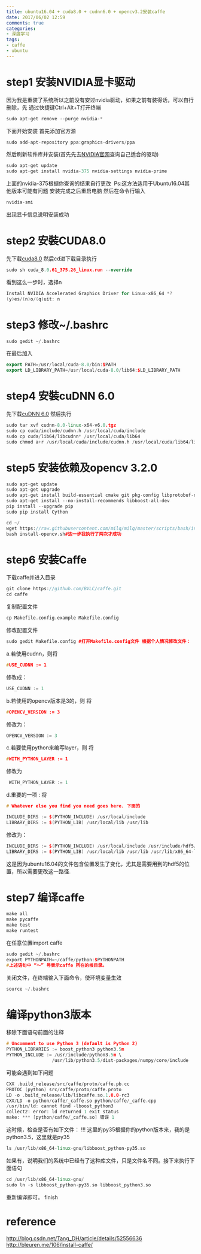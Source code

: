 ```yaml
---
title: ubuntu16.04 + cuda8.0 + cudnn6.0 + opencv3.2安装caffe
date: 2017/06/02 12:59
comments: true
categories: 
- 深度学习
tags: 
- caffe
- ubuntu
---
```


# step1 安装NVIDIA显卡驱动
因为我是重装了系统所以之前没有安过nvidia驱动，如果之前有装得话，可以自行删除，先 通过快捷键Ctrl+Alt+T打开终端
~~~c++
sudo apt-get remove --purge nvidia-*
~~~
下面开始安装 首先添加官方源
~~~c++
sudo add-apt-repository ppa:graphics-drivers/ppa
~~~
然后刷新软件库并安装(首先先去[NVIDIA官网](http://www.nvidia.com/Download/index.aspx?lang=en-us)查询自己适合的驱动)
~~~c++
sudo apt-get update
sudo apt-get install nvidia-375 nvidia-settings nvidia-prime
~~~
上面的nvidia-375根据你查询的结果自行更改 
Ps:这方法适用于Ubuntu16.04其他版本可能有问题 安装完成之后重启电脑 然后在命令行输入
~~~c++
nvidia-smi
~~~
出现显卡信息说明安装成功

# step2 安裝CUDA8.0
先下载[cuda8.0](https://developer.nvidia.com/cuda-downloads)
然后cd进下载目录执行
~~~c++
sudo sh cuda_8.0.61_375.26_linux.run --override
~~~
看到这么一步时，选择n
~~~c++
Install NVIDIA Accelerated Graphics Driver for Linux-x86_64 *?
(y)es/(n)o/(q)uit: n
~~~

# step3 修改~/.bashrc
~~~c++
sudo gedit ~/.bashrc
~~~
在最后加入
~~~c++
export PATH=/usr/local/cuda-8.0/bin:$PATH
export LD_LIBRARY_PATH=/usr/local/cuda-8.0/lib64:$LD_LIBRARY_PATH
~~~
# step4 安裝cuDNN 6.0
先下载[cuDNN 6.0](https://developer.nvidia.com/rdp/cudnn-download)
然后执行
~~~c++
sudo tar xvf cudnn-8.0-linux-x64-v6.0.tgz
sudo cp cuda/include/cudnn.h /usr/local/cuda/include
sudo cp cuda/lib64/libcudnn* /usr/local/cuda/lib64
sudo chmod a+r /usr/local/cuda/include/cudnn.h /usr/local/cuda/lib64/libcudnn*
~~~
# step5 安装依赖及opencv 3.2.0
~~~c++
sudo apt-get update
sudo apt-get upgrade
sudo apt-get install build-essential cmake git pkg-config libprotobuf-dev libleveldb-dev libsnappy-dev libhdf5-serial-dev protobuf-compiler libatlas-base-dev libgflags-dev libgoogle-glog-dev liblmdb-dev python-pip python-dev python-numpy python-scipy
sudo apt-get install --no-install-recommends libboost-all-dev
pip install --upgrade pip
sudo pip install Cython

cd ~/
wget https://raw.githubusercontent.com/milq/milq/master/scripts/bash/install-opencv.sh
bash install-opencv.sh#这一步我执行了两次才成功
~~~
# step6 安装Caffe
下载caffe并进入目录
~~~c++
git clone https://github.com/BVLC/caffe.git
cd caffe
~~~
复制配置文件
~~~c++
cp Makefile.config.example Makefile.config
~~~
修改配置文件
~~~c++
sudo gedit Makefile.config #打开Makefile.config文件 根据个人情况修改文件：
~~~

a.若使用cudnn，则将
~~~c++
#USE_CUDNN := 1
~~~

修改成： 
~~~c++
USE_CUDNN := 1
~~~
b.若使用的opencv版本是3的，则
将
~~~c++
#OPENCV_VERSION := 3 
~~~
修改为：
~~~c++ 
OPENCV_VERSION := 3
~~~
c.若要使用python来编写layer，则
将       
~~~c++
#WITH_PYTHON_LAYER := 1  
~~~
修改为
~~~c++
 WITH_PYTHON_LAYER := 1 
~~~
d.重要的一项 :
将 
~~~c++
# Whatever else you find you need goes here. 下面的
~~~
~~~c++
INCLUDE_DIRS := $(PYTHON_INCLUDE) /usr/local/include
LIBRARY_DIRS := $(PYTHON_LIB) /usr/local/lib /usr/lib 
~~~
修改为：
~~~c++
INCLUDE_DIRS := $(PYTHON_INCLUDE) /usr/local/include /usr/include/hdf5/serial
LIBRARY_DIRS := $(PYTHON_LIB) /usr/local/lib /usr/lib /usr/lib/x86_64-linux-gnu /usr/lib/x86_64-linux-gnu/hdf5/serial       
~~~
这是因为ubuntu16.04的文件包含位置发生了变化，尤其是需要用到的hdf5的位置，所以需要更改这一路径.

# step7 编译caffe
~~~c++
make all
make pycaffe
make test
make runtest
~~~
在任意位置import caffe
~~~c++
sudo gedit ~/.bashrc   
export PYTHONPATH=~/caffe/python:$PYTHONPATH  
#上述语句中 “～” 号表示caffe 所在的根目录。
~~~
关闭文件，在终端输入下面命令，使环境变量生效
~~~c++
source ~/.bashrc  
~~~

# 编译python3版本
移除下面语句前面的注释
~~~c++
# Uncomment to use Python 3 (default is Python 2)
PYTHON_LIBRARIES := boost_python3 python3.5m
PYTHON_INCLUDE := /usr/include/python3.5m \
                 /usr/lib/python3.5/dist-packages/numpy/core/include
~~~
可能会遇到如下问题
~~~c++
CXX .build_release/src/caffe/proto/caffe.pb.cc
PROTOC (python) src/caffe/proto/caffe.proto
LD -o .build_release/lib/libcaffe.so.1.0.0-rc3
CXX/LD -o python/caffe/_caffe.so python/caffe/_caffe.cpp
/usr/bin/ld: cannot find -lboost_python3
collect2: error: ld returned 1 exit status
make: *** [python/caffe/_caffe.so] 错误 1
~~~
这时候，检查是否有如下文件：
 !!! 这里的py35根据你的python版本来，我的是python3.5，这里就是py35
~~~c++
ls /usr/lib/x86_64-linux-gnu/libboost_python-py35.so
~~~
如果有，说明我们的系统中已经有了这种库文件，只是文件名不同。接下来执行下面语句
~~~c++
cd /usr/lib/x86_64-linux-gnu/
sudo ln -s libboost_python-py35.so libboost_python3.so
~~~
重新编译即可。
finish

# reference
http://blog.csdn.net/Tang_DH/article/details/52556636
http://bleuren.me/106/install-caffe/